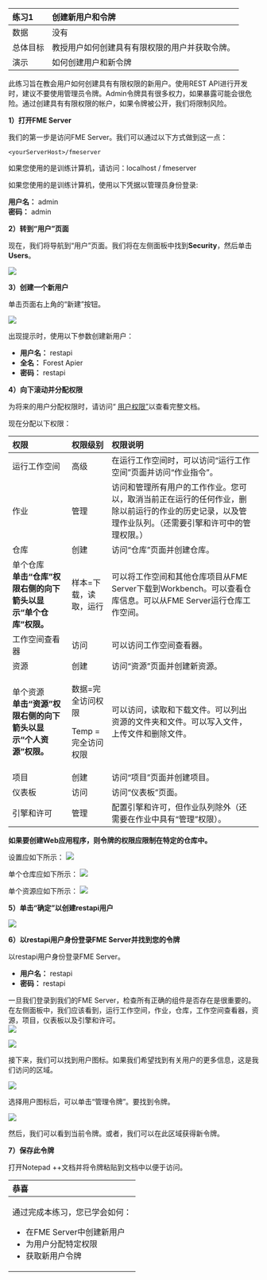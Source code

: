 |  练习1 |  创建新用户和令牌 |
| :--- | :--- |
| 数据 | 没有 |
| 总体目标 | 教授用户如何创建具有有限权限的用户并获取令牌。 |
| 演示 | 如何创建用户和新令牌 |

此练习旨在教会用户如何创建具有有限权限的新用户。使用REST API进行开发时，建议不要使用管理员令牌。Admin令牌具有很多权力，如果暴露可能会很危险。通过创建具有有限权限的帐户，如果令牌被公开，我们将限制风险。

  
**1）打开FME Server**

我们的第一步是访问FME Server。我们可以通过以下方式做到这一点：

```text
<yourServerHost>/fmeserver
```

如果您使用的是训练计算机，请访问：localhost / fmeserver

如果您使用的是训练计算机，使用以下凭据以管理员身份登录:

**用户名：** admin  
 **密码：** admin

  
**2）转到“用户”页面**

现在，我们将导航到“用户”页面。我们将在左侧面板中找到**Security**，然后单击**Users**。

[![](../.gitbook/assets/image1.3.1.users.png)](https://github.com/xuhengxx/FMETraining-1/tree/b47e2c2ddcf98cce07f6af233242f0087d2d374d/FMESERVER_RESTAPI1Overview/Images/image1.3.1.Users.png)

  
**3）创建一个新用户**

单击页面右上角的“新建”按钮。

[![](../.gitbook/assets/image1.3.2.newuser.png)](https://github.com/xuhengxx/FMETraining-1/tree/b47e2c2ddcf98cce07f6af233242f0087d2d374d/FMESERVER_RESTAPI1Overview/Images/image1.3.2.NewUser.png)

出现提示时，使用以下参数创建新用户：

* **用户名：** restapi
* **全名：** Forest Apier
* **密码：** restapi

  
**4）向下滚动并分配权限**

为将来的用户分配权限时，请访问“ [用户权限”](http://docs.safe.com/fme/2018.1/html/FME_Server_Documentation/Content/WebUI/Roles.htm)以查看完整文档。

现在分配以下权限：

<table>
  <thead>
    <tr>
      <th style="text-align:left">权限</th>
      <th style="text-align:left">权限级别</th>
      <th style="text-align:left">权限说明</th>
    </tr>
  </thead>
  <tbody>
    <tr>
      <td style="text-align:left">运行工作空间</td>
      <td style="text-align:left">高级</td>
      <td style="text-align:left">在运行工作空间时，可以访问“运行工作空间”页面并访问“作业指令”。</td>
    </tr>
    <tr>
      <td style="text-align:left">作业</td>
      <td style="text-align:left">管理</td>
      <td style="text-align:left">访问和管理所有用户的工作作业。您可以，取消当前正在运行的任何作业，删除以前运行的作业的历史记录，以及管理作业队列。（还需要引擎和许可中的管理权限。）</td>
    </tr>
    <tr>
      <td style="text-align:left">仓库</td>
      <td style="text-align:left">创建</td>
      <td style="text-align:left">访问“仓库”页面并创建仓库。</td>
    </tr>
    <tr>
      <td style="text-align:left">单个仓库
        <br /> <b>单击“仓库”权限右侧的向下箭头以显示“单个仓库”权限。</b>
      </td>
      <td style="text-align:left">样本=下载，读取，运行</td>
      <td style="text-align:left">可以将工作空间和其他仓库项目从FME Server下载到Workbench。可以查看仓库信息。可以从FME Server运行仓库工作空间。</td>
    </tr>
    <tr>
      <td style="text-align:left">工作空间查看器</td>
      <td style="text-align:left">访问</td>
      <td style="text-align:left">可以访问工作空间查看器。</td>
    </tr>
    <tr>
      <td style="text-align:left">资源</td>
      <td style="text-align:left">创建</td>
      <td style="text-align:left">访问“资源”页面并创建新资源。</td>
    </tr>
    <tr>
      <td style="text-align:left">单个资源
        <br /> <b>单击“资源”权限右侧的向下箭头以显示“个人资源”权限。</b>
      </td>
      <td style="text-align:left">
        <p>数据=完全访问权限</p>
        <p>Temp =完全访问权限</p>
      </td>
      <td style="text-align:left">可以访问，读取和下载文件。可以列出资源的文件夹和文件。可以写入文件，上传文件和删除文件。</td>
    </tr>
    <tr>
      <td style="text-align:left">项目</td>
      <td style="text-align:left">创建</td>
      <td style="text-align:left">访问“项目”页面并创建项目。</td>
    </tr>
    <tr>
      <td style="text-align:left">仪表板</td>
      <td style="text-align:left">访问</td>
      <td style="text-align:left">访问“仪表板”页面。</td>
    </tr>
    <tr>
      <td style="text-align:left">引擎和许可</td>
      <td style="text-align:left">管理</td>
      <td style="text-align:left">配置引擎和许可，但作业队列除外（还需要在作业中具有“管理”权限）。</td>
    </tr>
  </tbody>
</table>

**如果要创建Web应用程序，则令牌的权限应限制在特定的仓库中。**

设置应如下所示： [![](../.gitbook/assets/image1.3.3.permissions.png)](https://github.com/xuhengxx/FMETraining-1/tree/b47e2c2ddcf98cce07f6af233242f0087d2d374d/FMESERVER_RESTAPI1Overview/Images/image1.3.3.Permissions.png)

单个仓库应如下所示： [![](../.gitbook/assets/image1.3.4.individual.png)](https://github.com/xuhengxx/FMETraining-1/tree/b47e2c2ddcf98cce07f6af233242f0087d2d374d/FMESERVER_RESTAPI1Overview/Images/image1.3.4.Individual.png)

单个资源应如下所示： [![](../.gitbook/assets/image1.3.4a.resources.png)](https://github.com/xuhengxx/FMETraining-1/tree/b47e2c2ddcf98cce07f6af233242f0087d2d374d/FMESERVER_RESTAPI1Overview/Images/image1.3.4a.Resources.png)

  
**5）单击“确定”以创建restapi用户**

[![](../.gitbook/assets/image1.3.5.createuser.png)](https://github.com/xuhengxx/FMETraining-1/tree/b47e2c2ddcf98cce07f6af233242f0087d2d374d/FMESERVER_RESTAPI1Overview/Images/image1.3.5.CreateUser.png)

  
**6）以restapi用户身份登录FME Server并找到您的令牌**

以restapi用户身份登录FME Server。  


* **用户名：** restapi
* **密码：** restapi

一旦我们登录到我们的FME Server，检查所有正确的组件是否存在是很重要的。 在左侧面板中，我们应该看到，运行工作空间，作业，仓库，工作空间查看器，资源，项目，仪表板以及引擎和许可。  
 [![](../.gitbook/assets/image1.3.5a.permissions.png)](https://github.com/xuhengxx/FMETraining-1/tree/b47e2c2ddcf98cce07f6af233242f0087d2d374d/FMESERVER_RESTAPI1Overview/Images/image1.3.5a.Permissions.png)  
  
  
  


[![](../.gitbook/assets/image1.3.6.newuser.png)](https://github.com/xuhengxx/FMETraining-1/tree/b47e2c2ddcf98cce07f6af233242f0087d2d374d/FMESERVER_RESTAPI1Overview/Images/image1.3.6.NewUser.png)

接下来，我们可以找到用户图标。如果我们希望找到有关用户的更多信息，这是我们访问的区域。

[![](../.gitbook/assets/image1.3.7.managetoken.png)](https://github.com/xuhengxx/FMETraining-1/tree/b47e2c2ddcf98cce07f6af233242f0087d2d374d/FMESERVER_RESTAPI1Overview/Images/image1.3.7.ManageToken.png)

选择用户图标后，可以单击“管理令牌”。要找到令牌。

[![](../.gitbook/assets/image1.3.8.viewtoken.png)](https://github.com/xuhengxx/FMETraining-1/tree/b47e2c2ddcf98cce07f6af233242f0087d2d374d/FMESERVER_RESTAPI1Overview/Images/image1.3.8.ViewToken.png)

然后，我们可以看到当前令牌。或者，我们可以在此区域获得新令牌。

  
**7）保存此令牌**

打开Notepad ++文档并将令牌粘贴到文档中以便于访问。

<table>
  <thead>
    <tr>
      <th style="text-align:left">恭喜</th>
    </tr>
  </thead>
  <tbody>
    <tr>
      <td style="text-align:left">
        <p>通过完成本练习，您已学会如何：
          <br />
        </p>
        <ul>
          <li>在FME Server中创建新用户</li>
          <li>为用户分配特定权限</li>
          <li>获取新用户令牌</li>
        </ul>
      </td>
    </tr>
  </tbody>
</table>
